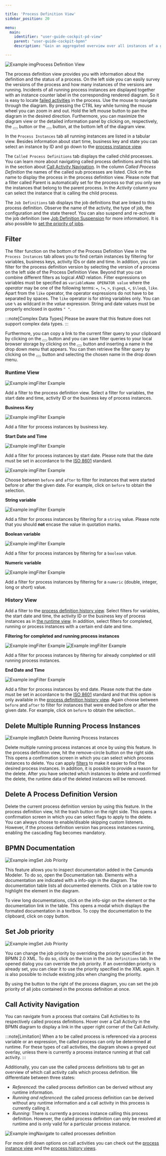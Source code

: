 ```yaml
---

title: 'Process Definition View'
sidebar_position: 20

menu:
  main:
    identifier: "user-guide-cockpit-pd-view"
    parent: "user-guide-cockpit-bpmn"
    description: "Gain an aggregated overview over all instances of a given process definition and perform batch operations."

---
```


![Example img](./../img/cockpit-process-definitions-view.png)Process Definition View

The process definition view provides you with information about the definition and the status of a process. On the left side you can easily survey the versions of the process and how many instances of the versions are running. Incidents of all running process instances are displayed together with an instance counter label in the corresponding rendered diagram. So it is easy to locate [failed activities][failed-activities] in the process. Use the mouse to navigate through the diagram. By pressing the CTRL key while turning the mouse wheel you can zoom in and out. Hold the left mouse button to pan the diagram in the desired direction. Furthermore, you can maximize the diagram view or the detailed information panel by clicking on, respectively, the <button class="btn btn-xs"><i class="glyphicon glyphicon-resize-full"></i></button> button or the <button class="btn btn-xs"><i class="glyphicon glyphicon-menu-up"></i></button> button, at the bottom left of the diagram view.

In the `Process Instances` tab all running instances are listed in a tabular view. Besides information about start time, business key and state you can select an instance by ID and go down to the [process instance view][process-instance-view].

The `Called Process Definitions` tab displays the called child processes.
You can learn more about navigating called process definitions and this tab in the section about [Call Activity Navigation][call-activity-navigation].
In the column *Called Process Definition* the names of the called sub processes are listed.
Click on the name to display the process in the process definition view.
Please note that a filter called Parent is automatically set for the process so that you only see the instances that belong to the parent process.
In the *Activity* column you can select the instance that is calling the child process.

The `Job Definitions` tab displays the job definitions that are linked to this process definition. Observe the name of the activity, the type of job, the configuration and the state thereof. You can also suspend and re-activate the job definition (see [Job Definition Suspension][job-definition-suspension] for more information). It is also possible to [set the priority of jobs](../bpmn/process-definition-view.md#set-job-priority).

[call-activity-navigation]: ../bpmn/process-definition-view.md#call-activity-navigation
[failed-activities]: ../bpmn/failed-jobs.md
[process-instance-view]: ../bpmn/process-instance-view.md
[job-definition-suspension]: ../bpmn/suspension.md#job-definition-suspension


## Filter

The filter function on the bottom of the Process Definition View in the `Process Instances` tab allows you to find certain instances by filtering for variables, business keys, activity IDs or date and time. In addition, you can filter for the process definition version by selecting the version of a process on the left side of the Process Definition View. Beyond that you can combine different filters as logical *AND* relation. Filter expressions on variables must be specified as `variableName OPERATOR value` where the *operator* may be one of the following terms: `=`, `!=`, `>`, `$\geq$`, `<`, `$\leq$`, `like`. Apart from the `like` operator, the operator expressions do not have to be separated by spaces.
The `like` operator is for string variables only. You can use `%` as wildcard in the *value* expression. String and date values must be properly enclosed in quotes `" "`.

:::note[Complex Data Types]
  Please be aware that this feature does not support complex data types.
:::

Furthermore, you can copy a link to the current filter query to your clipboard by clicking on the <button class="btn btn-xs"><i class="glyphicon glyphicon-link"></i></button> button and you can save filter queries to your local browser storage by clicking on the <button class="btn btn-xs"><i class="glyphicon glyphicon-floppy-disk"></i></button> button and inserting a name in the drop down menu that appears. You can then retrieve the filter query by clicking on the <button class="btn btn-xs"><i class="glyphicon glyphicon-floppy-disk"></i></button> button and selecting the chosen name in the drop down menu.

### Runtime View

![Example img](./../img/filter-examples/add-filter.png)Filter Example

Add a filter to the process definition view. Select a filter for variables, the start date and time, activity ID or the business key of process instances.


**Business Key**

![Example img](./../img/filter-examples/business-key.png)Filter Example

Add a filter for process instances by business key.


**Start Date and Time**

![Example img](./../img/filter-examples/start-date.png)Filter Example

Add a filter for process instances by start date. Please note that the date must be set in accordance to the [ISO 8601](http://en.wikipedia.org/wiki/ISO_8601) standard.

![Example img](./../img/filter-examples/start-date-before-after.png)Filter Example

Choose between `before` and `after` to filter for instances that were started before or after the given date. For example, click on `before` to obtain the selection.


**String variable**

![Example img](./../img/filter-examples/var-string.png)Filter Example

Add a filter for process instances by filtering for a `string` value. Please note that you should **not** encase the value in quotation marks.


**Boolean variable**

![Example img](./../img/filter-examples/var-boolean.png)Filter Example

Add a filter for process instances by filtering for a `boolean` value.


**Numeric variable**

![Example img](./../img/filter-examples/var-numeric.png)Filter Example

Add a filter for process instances by filtering for a `numeric` (double, integer, long or short) value.


### History View

Add a filter to the [process definition history view][process-definition-history-view]. Select filters for variables, the start date and time, the activity ID or the business key of process instances as in [the runtime view](#runtime-view). In addition, select filters for completed, running or process instances with a certain end date and time.

**Filtering for completed and running process instances**

![Example img](./../img/filter-examples/history-completed.png)Filter Example
![Example img](./../img/filter-examples/history-running.png)Filter Example

Add a filter for process instances by filtering for already completed or still running process instances.


**End Date and Time**

![Example img](./../img/filter-examples/history-end-date.png)Filter Example

Add a filter for process instances by end date. Please note that the date must be set in accordance to the [ISO 8601](http://en.wikipedia.org/wiki/ISO_8601) standard and that this option is only available in the [process definition history view][process-definition-history-view]. Again choose between `before` and `after` to filter for instances that were ended before or after the given date. For example, click on `before` to obtain the selection..


[process-definition-history-view]: ../bpmn/process-history-views.md#process-definition-history-view


## Delete Multiple Running Process Instances

![Example img](./../img/cockpit-bulk-delete.png)Batch Delete Running Process Instances

Delete multiple running process instances at once by using this feature. In the process definition view, hit the remove-circle button on the right side. This opens a confirmation screen in which you can select which process instances to delete. You can apply [filters](#filter) to make it easier to find the desired process instances. In addition, it is possible to provide a reason for the delete. After you have selected which instances to delete and confirmed the delete, the runtime data of the deleted instances will be removed.

## Delete A Process Definition Version

Delete the current process definition version by using this feature. In the process definition view, hit the trash button on the right side. This opens a confirmation screen in which you can select flags to apply to the delete. You can always choose to enable/disable skipping custom listeners. However, if the process definition version has process instances running, enabling the cascading flag becomes mandatory.

## BPMN Documentation

![Example img](./../img/cockpit-documentation.png)Set Job Priority

This feature allows you to inspect documentation added in the Camunda Modeler. To do so, open the Documentation tab. Elements with a documentation are indicated with a info-sign in the diagram. The documentation table lists all documented elements. Click on a table row to highlight the element in the diagram.

To view long documentations, click on the info-sign on the element or the documentation link in the table. This opens a modal which displays the formated documentation in a textbox. To copy the documentation to the clipboard, click on copy button.

## Set Job priority

![Example img](./../img/cockpit-set-job-priority.png)Set Job Priority

You can change the job priority by overriding the priority specified in the BPMN 2.0 XML. To do so, click on the icon in the `Job Definitions` tab. In the opened dialog you can override the job priority. If an overridden priority is already set, you can clear it to use the priority specified in the XML again. It is also possible to include existing jobs when changing the priority.

By using the button to the right of the process diagram, you can set the job priority of all jobs contained in the process definition at once.

## Call Activity Navigation

You can navigate from a process that contains Call Activities to its respectively called process definitions.
Hover over a Call Activity in the BPMN diagram to display a link in the upper right corner of the Call Activity.

:::note[Limitation]
When a to be called process is referenced via a process variable or an expression, the called process
can only be determined at runtime. For these types of call activities, the diagram shows a greyed out overlay, unless
there is currently a process instance running at that call activity.
:::

Additionally, you can use the called process definitions tab to get an overview of which call activity
calls which process definition.
We differentiate between three states:

  * *Referenced*: the called process definition can be derived without any runtime information.
  * *Running and referenced*: the called process definition can be derived without any runtime
information and a call activity in this process is currently calling it.
  * *Running*: There is currently a process instance calling this process definition.
However, the called process definition can only be resolved at runtime and is only valid for a particular process instance.

![Example img](./../img/cockpit-call-activity-definition-navigation.png)Navigate to called processes definition

For more drill down options on call activities you can check out the [process instance view][process-instance-view]
and the [process history views][process-history-views].


[process-history-views]: ../bpmn/process-history-views.md